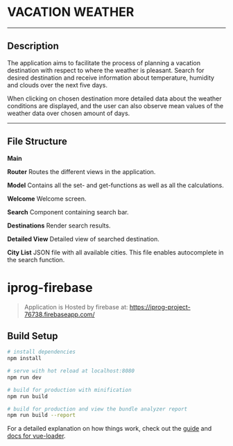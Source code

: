 # VACATION WEATHER

<hr>

## Description

The application aims to facilitate the process of planning a vacation destination with respect to where the weather is pleasant.
Search for desired destination and receive information about temperature, humidity and clouds over the next five days.

When clicking on chosen destination more detailed data about the weather conditions are displayed, and the user can also observe mean values of the weather data over chosen amount of days.

<hr>

## File Structure

**Main**

**Router**
Routes the different views in the application.

**Model**
Contains all the set- and get-functions as well as all the calculations.

**Welcome**
Welcome screen.

**Search**
Component containing search bar.

**Destinations**
Render search results.

**Detailed View**
Detailed view of searched destination.

**City List**
JSON file with all available cities. This file enables autocomplete in the search function.


# iprog-firebase

> Application is Hosted by firebase at: https://iprog-project-76738.firebaseapp.com/

## Build Setup

``` bash
# install dependencies
npm install

# serve with hot reload at localhost:8080
npm run dev

# build for production with minification
npm run build

# build for production and view the bundle analyzer report
npm run build --report
```

For a detailed explanation on how things work, check out the [guide](http://vuejs-templates.github.io/webpack/) and [docs for vue-loader](http://vuejs.github.io/vue-loader).
